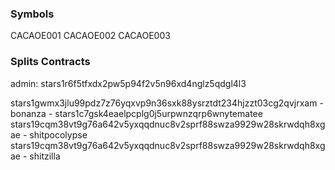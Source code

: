 ### Symbols
CACAOE001
CACAOE002
CACAOE003

### Splits Contracts
admin: stars1r6f5tfxdx2pw5p94f2v5n96xd4nglz5qdgl4l3

stars1gwmx3jlu99pdz7z76yqxvp9n36sxk88ysrztdt234hjzzt03cg2qvjrxam - bonanza - stars1c7gsk4eaelpcplg0j5urpwnzqrp6wnytematee
stars19cqm38vt9g76a642v5yxqqdnuc8v2sprf88swza9929w28skrwdqh8xgae - shitpocolypse
stars19cqm38vt9g76a642v5yxqqdnuc8v2sprf88swza9929w28skrwdqh8xgae - shitzilla

